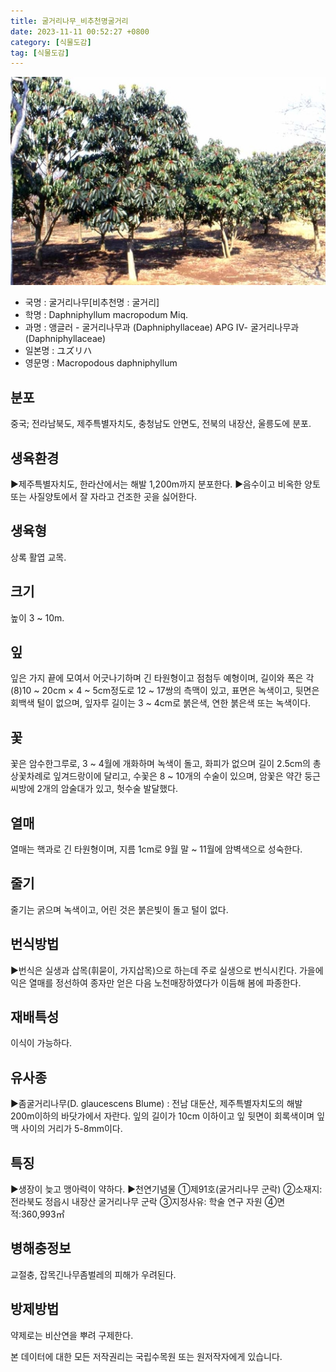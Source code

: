 ```yaml
---
title: 굴거리나무_비추천명굴거리
date: 2023-11-11 00:52:27 +0800
category: [식물도감]
tag: [식물도감]
---
```




![굴거리나무[비추천명 : 굴거리]](/assets/img/fileUpload/plants/basic/Daphniphyllaceae/Daphniphyllum/6972/1_th2.JPG)
- 국명 : 굴거리나무[비추천명 : 굴거리]
- 학명 : Daphniphyllum macropodum Miq.
- 과명 : 앵글러 - 굴거리나무과 (Daphniphyllaceae) APG Ⅳ- 굴거리나무과 (Daphniphyllaceae)
- 일본명 : ユズリハ
- 영문명 : Macropodous daphniphyllum


## 분포
중국; 전라남북도, 제주특별자치도, 충청남도 안면도, 전북의 내장산, 울릉도에 분포.
## 생육환경
▶제주특별자치도, 한라산에서는 해발 1,200m까지 분포한다.
▶음수이고 비옥한 양토 또는 사질양토에서 잘 자라고 건조한 곳을 싫어한다.
## 생육형
상록 활엽 교목.
## 크기
높이 3 ~ 10m.
## 잎
잎은 가지 끝에 모여서 어긋나기하며 긴 타원형이고 점첨두 예형이며, 길이와 폭은 각 (8)10 ~ 20cm × 4 ~ 5cm정도로 12 ~ 17쌍의 측맥이 있고, 표면은 녹색이고, 뒷면은 회백색 털이 없으며, 잎자루 길이는 3 ~ 4cm로 붉은색, 연한 붉은색 또는 녹색이다.
## 꽃
꽃은 암수한그루로, 3 ~ 4월에 개화하며 녹색이 돌고, 화피가 없으며 길이 2.5cm의 총상꽃차례로 잎겨드랑이에 달리고, 수꽃은 8 ~ 10개의 수술이 있으며, 암꽃은 약간 둥근 씨방에 2개의 암술대가 있고, 헛수술 발달했다.
## 열매
열매는 핵과로 긴 타원형이며, 지름 1cm로 9월 말 ~ 11월에 암벽색으로 성숙한다.
## 줄기
줄기는 굵으며 녹색이고, 어린 것은 붉은빛이 돌고 털이 없다.
## 번식방법
▶번식은 실생과 삽목(휘묻이, 가지삽목)으로 하는데 주로 실생으로 번식시킨다. 가을에 익은 열매를 정선하여 종자만 얻은 다음 노천매장하였다가 이듬해 봄에 파종한다.
## 재배특성
이식이 가능하다.
## 유사종
▶좀굴거리나무(D. glaucescens Blume) : 전남 대둔산, 제주특별자치도의 해발 200m이하의 바닷가에서 자란다. 잎의 길이가 10cm 이하이고 잎 뒷면이 회록색이며 잎맥 사이의 거리가 5-8mm이다.
## 특징
▶생장이 늦고 맹아력이 약하다.
▶천연기념물 
 ①제91호(굴거리나무 군락) ②소재지:전라북도 정읍시 내장산 굴거리나무 군락 ③지정사유: 학술 연구 자원  ④면적:360,993㎡
## 병해충정보
교절충, 잡목긴나무좀벌레의 피해가 우려된다.
## 방제방법
약제로는 비산연을 뿌려 구제한다.






본 데이터에 대한 모든 저작권리는 국립수목원 또는 원저작자에게 있습니다.
